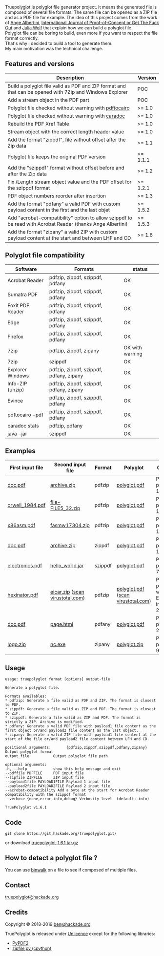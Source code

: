 Truepolyglot is polyglot file generator project. It means  the generated file is composed of several file formats. The same file can be opened as a ZIP file and as a PDF file for example. The idea of this project comes from the work of [Ange Albertini](https://github.com/corkami), [International Journal of Proof-of-Concept or Get The Fuck Out](https://www.alchemistowl.org/pocorgtfo/pocorgtfo07.pdf) and [Julia Wolf](https://www.troopers.de/wp-content/uploads/2011/04/TR11_Wolf_OMG_PDF.pdf) that explain how we can build a polyglot file.\
Polyglot file can be boring to build, even more if you want to respect the file format correctly.\
That's why I decided to build a tool to generate them.\
My main motivation was the technical challenge.

## Features and versions ##

| Description | Version |
| ----------- | ------- |
| Build a polyglot file valid as PDF and ZIP format and that can be opened with 7Zip and Windows Explorer | POC |
| Add a stream object in the PDF part | POC |
| Polyglot file checked without warning with [pdftocairo](https://poppler.freedesktop.org/) | >= 1.0 |
| Polyglot file checked without warning with [caradoc](https://github.com/ANSSI-FR/caradoc) | >= 1.0 |
| Rebuild the PDF Xref Table | >= 1.0 |
| Stream object with the correct length header value | >= 1.0 |
| Add the format "zippdf", file without offset after the Zip data | >= 1.1 |
| Polyglot file keeps the original PDF version | >= 1.1.1 |
| Add the "szippdf" format without offset before and after the Zip data | >= 1.2 |
| Fix /Length stream object value and the PDF offset for the szippdf format | >= 1.2.1 |
| PDF object numbers reorder after insertion | >= 1.3 |
| Add the format "pdfany" a valid PDF with custom payload content in the first and the last objet | >= 1.5.2 |
| Add "acrobat-compatibility" option to allow szippdf to be read with Acrobat Reader (thanks Ange Albertini)| >= 1.5.3 |
| Add the format "zipany" a valid ZIP with custom payload content at the start and between LHF and CD | >= 1.6 |

## Polyglot file compatibility ##

| Software | Formats | status |
| -------- | ------- | ------ |
| Acrobat Reader | pdfzip, zippdf, szippdf, pdfany | OK |
| Sumatra PDF | pdfzip, zippdf, szippdf, pdfany | OK |
| Foxit PDF Reader | pdfzip, zippdf, szippdf, pdfany | OK |
| Edge | pdfzip, zippdf, szippdf, pdfany | OK |
| Firefox | pdfzip, zippdf, szippdf, pdfany | OK |
| 7zip | pdfzip, zippdf, zipany | OK with warning |
| 7zip | szippdf | OK |
| Explorer Windows | pdfzip, zippdf, szippdf, pdfany, zipany | OK |
| Info-ZIP (unzip) | pdfzip, zippdf, szippdf, pdfany, zipany | OK |
| Evince | pdfzip, zippdf, szippdf, pdfany | OK |
| pdftocairo -pdf | pdfzip, zippdf, szippdf, pdfany | OK |
| caradoc stats | pdfzip, pdfany | OK |
| java -jar | szippdf | OK |

## Examples ##

| First input file | Second input file | Format | Polyglot | Comment |
| ---------------- | ----------------- | ------ | -------- | ------- |
| [doc.pdf](https://truepolyglot.hackade.org/samples/pdfzip/poc1/doc.pdf) | [archive.zip](https://truepolyglot.hackade.org/samples/pdfzip/poc1/archive.zip) | pdfzip | [polyglot.pdf](https://truepolyglot.hackade.org/samples/pdfzip/poc1/polyglot.pdf) | PDF/ZIP polyglot - 122 Ko | 
| [orwell\_1984.pdf](https://truepolyglot.hackade.org/samples/pdfzip/poc2/orwell_1984.pdf) | [file-FILE5\_32.zip](https://truepolyglot.hackade.org/samples/pdfzip/poc2/file-FILE5_32.zip) | pdfzip | [polyglot.pdf](https://truepolyglot.hackade.org/samples/pdfzip/poc2/polyglot.pdf) | PDF/ZIP polyglot - 1.3 Mo |
| [x86asm.pdf](https://truepolyglot.hackade.org/samples/pdfzip/poc3/x86asm.pdf) | [fasmw17304.zip](https://truepolyglot.hackade.org/samples/pdfzip/poc3/fasmw17304.zip) | pdfzip | [polyglot.pdf](https://truepolyglot.hackade.org/samples/pdfzip/poc3/polyglot.pdf) | PDF/ZIP polyglot - 1.8 Mo |
| [doc.pdf](/samples/zippdf/poc4/doc.pdf) | [archive.zip](/samples/zippdf/poc4/archive.zip) | zippdf | [polyglot.pdf](/samples/zippdf/poc4/polyglot.pdf) | PDF/ZIP polyglot - 112 Ko |
| [electronics.pdf](https://truepolyglot.hackade.org/samples/szippdf/poc5/electronics.pdf) | [hello\_world.jar](https://truepolyglot.hackade.org/samples/szippdf/poc5/hello_world.jar) | szippdf | [polyglot.pdf](https://truepolyglot.hackade.org/samples/szippdf/poc5/polyglot.pdf) | PDF/JAR polyglot - 778 Ko |
| [hexinator.pdf](https://truepolyglot.hackade.org/samples/pdfzip/poc6/hexinator.pdf) | [eicar.zip](https://truepolyglot.hackade.org/samples/pdfzip/poc6/eicar.zip) ([scan virustotal.com](https://www.virustotal.com/#/file/2174e17e6b03bb398666c128e6ab0a27d4ad6f7d7922127fe828e07aa94ab79d/detection)) | pdfzip | [polyglot.pdf](https://truepolyglot.hackade.org/samples/pdfzip/poc6/polyglot.pdf) ([scan virustotal.com](https://www.virustotal.com/#/file/f6fef31e3b03164bb3bdf35af0521f9fc0c518a9e0f1aa9f8b60ac936201591a/detection)) | PDF/ZIP polyglot with the Eicar test in Zip - 2.9 Mo |
| [doc.pdf](https://truepolyglot.hackade.org/samples/pdfany/poc7/doc.pdf) | [page.html](https://truepolyglot.hackade.org/samples/pdfany/poc7/page.html) | pdfany | [polyglot.pdf](https://truepolyglot.hackade.org/samples/pdfany/poc7/polyglot.pdf) | PDF/HTML polyglot - 26 Ko |
| [logo.zip](https://truepolyglot.hackade.org/samples/zipany/poc8/logo.zip) | [nc.exe](https://truepolyglot.hackade.org/samples/zipany/poc8/nc.exe) | zipany | [polyglot.zip](https://truepolyglot.hackade.org/samples/zipany/poc8/polyglot.zip) | PDF/PE polyglot - 96 Ko |

## Usage ##

```
usage: truepolyglot format [options] output-file

Generate a polyglot file.

Formats availables:
* pdfzip: Generate a file valid as PDF and ZIP. The format is closest to PDF.
* zippdf: Generate a file valid as ZIP and PDF. The format is closest to ZIP.
* szippdf: Generate a file valid as ZIP and PDF. The format is strictly a ZIP. Archive is modified.
* pdfany: Generate a valid PDF file with payload1 file content as the first object or/and payload2 file content as the last object.
* zipany: Generate a valid ZIP file with payload1 file content at the start of the file or/and payload2 file content between LFH and CD.

positional arguments:       {pdfzip,zippdf,szippdf,pdfany,zipany}
Output polyglot format
output_file           Output polyglot file path

optional arguments:
-h, --help            show this help message and exit
--pdffile PDFFILE     PDF input file
--zipfile ZIPFILE     ZIP input file       
--payload1file PAYLOAD1FILE Payload 1 input file       
--payload2file PAYLOAD2FILE Payload 2 input file 
--acrobat-compatibility Add a byte at the start for Acrobat Reader compatibility with the szippdf format       
--verbose {none,error,info,debug} Verbosity level  (default: info)

TruePolyglot v1.6.1
```

## Code ##

```
git clone https://git.hackade.org/truepolyglot.git/
```

or download [truepolyglot-1.6.1.tar.gz](https://git.hackade.org/truepolyglot.git/snapshot/truepolyglot-1.6.1.tar.gz)

## How to detect a polyglot file ? ##

You can use [binwalk](https://github.com/ReFirmLabs/binwalk) on a file to see if composed of multiple files.

## Contact ##

[truepolyglot@hackade.org](mailto:truepolyglot@hackade.org)

## Credits ##

Copyright © 2018-2019 ben@hackade.org

TruePolyglot is released under [Unlicence](https://unlicense.org/) except for the following libraries:

* [PyPDF2](https://github.com/mstamy2/PyPDF2/blob/master/LICENSE)
* [zipfile.py (cpython)](https://github.com/python/cpython/blob/master/LICENSE)

